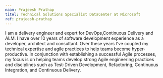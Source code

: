 ```yaml
---
naam: Prajeesh Prathap
titel: Technical Solutions Specialist DataCenter at Microsoft
ref: prajeesh-prathap
---
```

I am a delivery engineer and expert for DevOps,Continuous Delivery and ALM. I have over 10 years of software development experience as a developer, architect and consultant. Over these years I've coupled my technical expertise and agile practices to help teams become hyper-productive. In conjunction with establishing a successful Agile processes, my focus is on helping teams develop strong Agile engineering practices and disciplines such as Test-Driven Development, Refactoring, Continuous Integration, and Continuous Delivery.